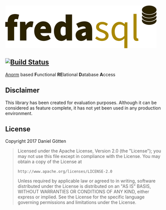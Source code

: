 ![freda.sql](https://raw.githubusercontent.com/dangoe/freda/master/images/freda_logo.png)

[![Build Status](https://travis-ci.org/dangoe/freda.svg?branch=master)](https://travis-ci.org/dangoe/freda)
---
[Anorm](https://github.com/playframework/anorm) based **F**unctional **RE**lational **D**atabase **A**ccess

## Disclaimer
This library has been created for evaluation purposes. Although it can be considered as feature complete, it has not yet been used in any production environment.

## License

Copyright 2017 Daniel Götten

> Licensed under the Apache License, Version 2.0 (the "License");
> you may not use this file except in compliance with the License.
> You may obtain a copy of the License at
>
>     http://www.apache.org/licenses/LICENSE-2.0
>
> Unless required by applicable law or agreed to in writing, software
> distributed under the License is distributed on an "AS IS" BASIS,
> WITHOUT WARRANTIES OR CONDITIONS OF ANY KIND, either express or implied.
> See the License for the specific language governing permissions and
> limitations under the License.
